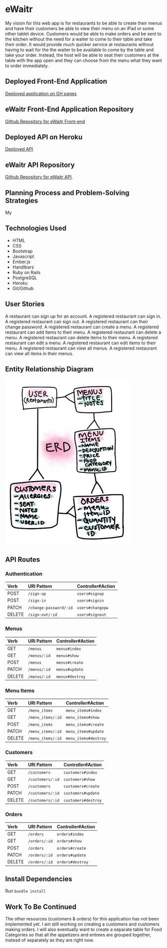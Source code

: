 # eWaitr
My vision for this web app is for restaurants to be able to create their menus and have their customers be able to view their menu on an iPad or some other tablet device. Customers would be able to make orders and be sent to the kitchen without the need for a waiter to come to their table and take their order. It would provide much quicker service at restaurants without having to wait for the the waiter to be available to come by the table and take your order. Instead, the host will be able to seat their customers at the table with the app open and they can choose from the menu what they want to order immediately.

## Deployed Front-End Application
[Deployed application on GH pages](https://katwu90.github.io/eWaitr/)

## eWaitr Front-End Application Repository
[Github Repository for eWaitr Front-end](https://github.com/katwu90/eWaitr)

## Deployed API on Heroku
[Deployed API](https://ewaitr.herokuapp.com/)

## eWaitr API Repository
[Github Repository for eWaitr API](https://github.com/katwu90/eWaitr-rails-back-end).

## Planning Process and Problem-Solving Strategies
My

## Technologies Used
- HTML
- CSS
- Bootstrap
- Javascript
- Ember.js
- Handlbars
- Ruby on Rails
- PostgreSQL
- Heroku
- Git/Github

## User Stories
A restaurant can sign up for an account.
A registered restaurant can sign in.
A registered restaurant can sign out.
A registered restaurant can their change password.
A registered restaurant can create a menu.
A registered restaurant can add items to their menu.
A registered restaurant can delete a menu.
A registered restaurant can delete items to their menu.
A registered restaurant can edit a menu.
A registered restaurant can edit items to their menu.
A registered restaurant can view all menus.
A registered restaurant can view all items in their menus.

## Entity Relationship Diagram
<img src="./ERD.jpg" width="400px">

## API Routes

### Authentication

| Verb   | URI Pattern            | Controller#Action |
|:-------|:-----------------------|:------------------|
| POST   | `/sign-up`             | `users#signup`    |
| POST   | `/sign-in`             | `users#signin`    |
| PATCH  | `/change-password/:id` | `users#changepw`  |
| DELETE | `/sign-out/:id`        | `users#signout`   |

### Menus
| Verb   | URI Pattern  | Controller#Action |
|:-------|:-------------|:------------------|
| GET    | `/menus`     | `menus#index`     |
| GET    | `/menus/:id` | `menus#show`      |
| POST   | `/menus`     | `menus#create`    |
| PATCH  | `/menus/:id` | `menus#update`    |
| DELETE | `/menus/:id` | `menus#destroy`   |

### Menu Items
| Verb   | URI Pattern       | Controller#Action      |
|:-------|:------------------|:-----------------------|
| GET    | `/menu_items`     | `menu_items#index`     |
| GET    | `/menu_items/:id` | `menu_items#show`      |
| POST   | `/menu_items`     | `menu_items#create`    |
| PATCH  | `/menu_items/:id` | `menu_items#update`    |
| DELETE | `/menu_items/:id` | `menu_items#destroy`   |

### Customers
| Verb   | URI Pattern      | Controller#Action     |
|:-------|:-----------------|:----------------------|
| GET    | `/customers`     | `customers#index`     |
| GET    | `/customers/:id` | `customers#show`      |
| POST   | `/customers`     | `customers#create`    |
| PATCH  | `/customers/:id` | `customers#update`    |
| DELETE | `/customers/:id` | `customers#destroy`   |

### Orders
| Verb   | URI Pattern   | Controller#Action  |
|:-------|:--------------|:-------------------|
| GET    | `/orders`     | `orders#index`     |
| GET    | `/orders/:id` | `orders#show`      |
| POST   | `/orders`     | `orders#create`    |
| PATCH  | `/orders/:id` | `orders#update`    |
| DELETE | `/orders/:id` | `orders#destroy`   |

## Install Dependencies
Run `bundle install`

## Work To Be Continued
The other resources (customers & orders) for this application has not been implemented yet. I am still working on creating a customers and customers making orders. I will also eventually want to create a separate table for Food Categories so that all the appetizers and entrees are grouped together, instead of separately as they are right now.
